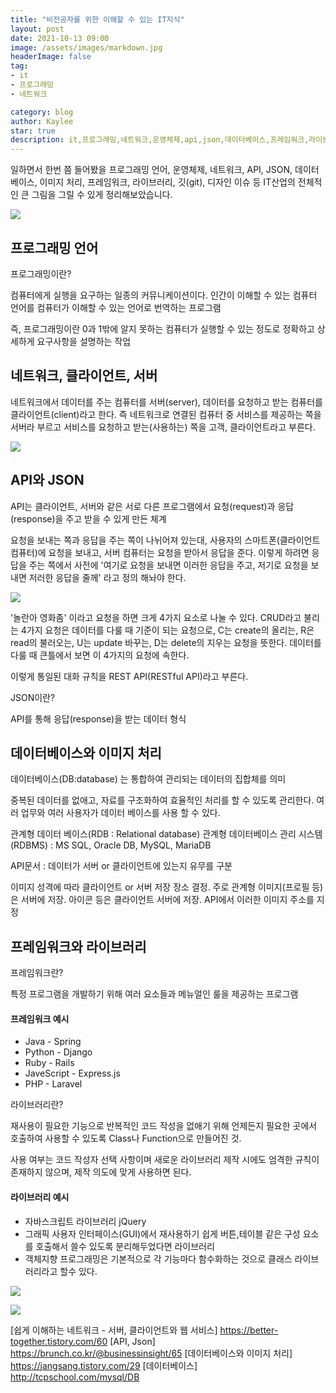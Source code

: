 ```yaml
---
title: "비전공자를 위한 이해할 수 있는 IT지식"
layout: post
date: 2021-10-13 09:00
image: /assets/images/markdown.jpg
headerImage: false
tag:
- it
- 프로그래밍
- 네트워크

category: blog
author: Kaylee
star: true
description: it,프로그래밍,네트워크,운영체제,api,json,데이터베이스,프레임워크,라이브러리
---
```





일하면서 한번 쯤 들어봤을 프로그래밍 언어, 운영체제, 네트워크, API, JSON, 데이터베이스, 이미지 처리, 프레임워크, 라이브러리, 깃(git), 디자인 이슈 등 IT산업의 전체적인 큰 그림을 그릴 수 있게 정리해보았습니다.

![](https://code.d2.co.kr/kaylee/images/it/01.jpg)



## 프로그래밍 언어

프로그래밍이란? 

컴퓨터에게 실행을 요구하는 일종의 커뮤니케이션이다. 인간이 이해할 수 있는 컴퓨터 언어를 컴퓨터가 이해할 수 있는 언어로 번역하는 프로그램

즉, 프로그래밍이란 0과 1밖에 알지 못하는 컴퓨터가 실행할 수 있는 정도로 정확하고 상세하게 요구사항을 설명하는 작업



## 네트워크, 클라이언트, 서버

네트워크에서 데이터를 주는 컴퓨터를 서버(server), 데이터를 요청하고 받는 컴퓨터를 클라이언트(client)라고 한다. 즉 네트워크로 연결된 컴퓨터 중 서비스를 제공하는 쪽을 서버라 부르고 서비스를 요청하고 받는(사용하는) 쪽을 고객, 클라이언트라고 부른다.

![](https://code.d2.co.kr/kaylee/images/it/02.png)

## API와 JSON

API는 클라이언트, 서버와 같은 서로 다른 프로그램에서 요청(request)과 응답(response)을 주고 받을 수 있게 만든 체계

요청을 보내는 쪽과 응답을 주는 쪽이 나뉘어져 있는대, 사용자의 스마트폰(클라이언트 컴퓨터)에 요청을 보내고, 서버 컴퓨터는 요청을 받아서 응답을 준다. 이렇게 하려면 응답을 주는 쪽에서 사전에 '여기로 요청을 보내면 이러한 응답을 주고, 저기로 요청을 보내면 저러한 응답을 줄께' 라고 정의 해놔야 한다.

![](https://code.d2.co.kr/kaylee/images/it/03.png)

'놀란아 영화좀' 이라고 요청을 하면 크게 4가지 요소로 나눌 수 있다. CRUD라고 불리는 4가지 요청은 데이터를 다룰 때 기준이 되는 요청으로, C는 create의 올리는, R은 read의 불러오는, U는 update 바꾸는, D는 delete의 지우는 요청을 뜻한다. 데이터를 다룰 때 큰틀에서 보면 이 4가지의 요청에 속한다. 

이렇게 통일된 대화 규칙을 REST API(RESTful API)라고 부른다.



JSON이란?

API를 통해 응답(response)을 받는 데이터 형식



## 데이터베이스와 이미지 처리

데이터베이스(DB:database) 는 통합하여 관리되는 데이터의 집합체를 의미

중복된 데이터를 없애고, 자료를 구조화하여 효율적인 처리를 할 수 있도록 관리한다. 여러 업무와 여러 사용자가 데이터 베이스를 사용 할 수 있다.

관계형 데이터 베이스(RDB : Relational database)
관계형 데이터베이스 관리 시스템(RDBMS) : MS SQL, Oracle DB, MySQL, MariaDB

API문서 : 데이터가 서버 or 클라이언트에 있는지 유무를 구분

이미지 성격에 따라 클라이언트 or 서버 저장 장소 결정. 주로 관계형 이미지(프로필 등)은 서버에 저장. 아이콘 등은 클라이언트 서버에 저장. API에서 이러한 이미지 주소를 지정



## 프레임워크와 라이브러리

프레임워크란?

특정 프로그램을 개발하기 위해 여러 요소들과 메뉴얼인 룰을 제공하는 프로그램

#### 프레임워크 예시

- Java - Spring
- Python - Django
- Ruby - Rails
- JaveScript - Express.js
- PHP - Laravel



라이브러리란?

재사용이 필요한 기능으로 반복적인 코드 작성을 없애기 위해 언제든지 필요한 곳에서 호출하여 사용할 수 있도록 Class나 Function으로 만들어진 것.

사용 여부는 코드 작성자 선택 사항이며 새로운 라이브러리 제작 시에도 엄격한 규칙이 존재하지 않으며, 제작 의도에 맞게 사용하면 된다.

#### 라이브러리 예시

- 자바스크립트 라이브러리 jQuery
- 그래픽 사용자 인터페이스(GUI)에서 재사용하기 쉽게 버튼,테이블 같은 구성 요소를 호출해서 쓸수 있도록 분리해두었다면 라이브러리
- 객체지향 프로그래밍은 기본적으로 각 기능마다 함수화하는 것으로 클래스 라이브러리라고 할수 있다.

![](https://code.d2.co.kr/kaylee/images/it/04.png)

![](https://code.d2.co.kr/kaylee/images/it/05.png)











[쉽게 이해하는 네트워크 - 서버, 클라이언트와 웹 서비스] https://better-together.tistory.com/60
[API, Json] https://brunch.co.kr/@businessinsight/65
[데이터베이스와 이미지 처리] https://jangsang.tistory.com/29
[데이터베이스] http://tcpschool.com/mysql/DB

